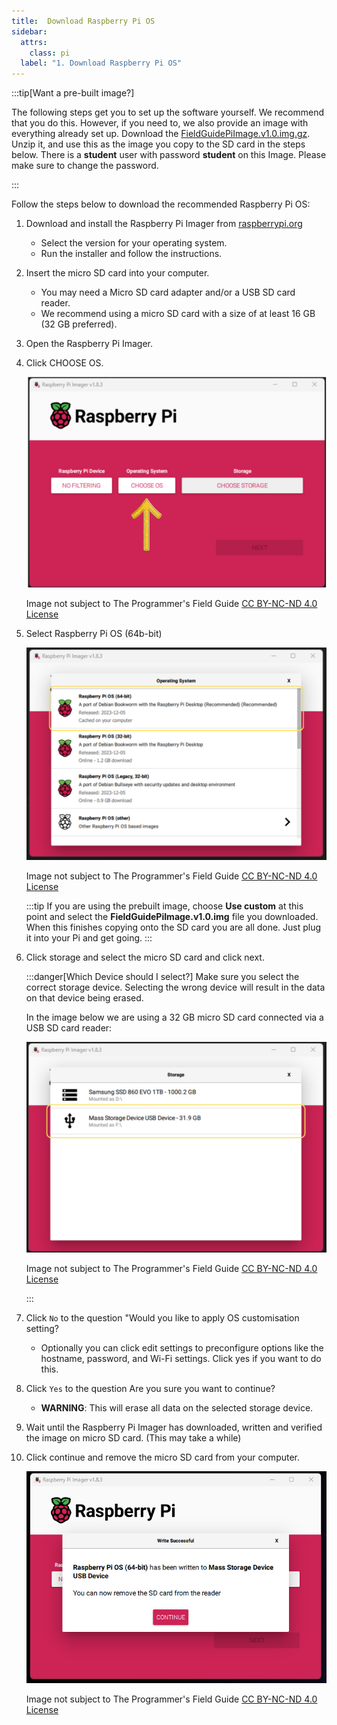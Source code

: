 ```yaml
---
title:  Download Raspberry Pi OS
sidebar:
  attrs:
    class: pi
  label: "1. Download Raspberry Pi OS"
---
```


:::tip[Want a pre-built image?]

The following steps get you to set up the software yourself. We recommend that you do this. However, if you need to, we also provide an image with everything already set up. Download the [FieldGuidePiImage.v1.0.img.gz](https://drive.google.com/file/d/1ieeTv6dVV7zv5vittwb82crd_wih2DPj/view?usp=share_link). Unzip it, and use this as the image you copy to the SD card in the steps below. There is a **student** user with password **student** on this Image. Please make sure to change the password.

:::

Follow the steps below to download the recommended Raspberry Pi OS:

1. Download and install the Raspberry Pi Imager from [raspberrypi.org](https://www.raspberrypi.org/software/)
    - Select the version for your operating system.
    - Run the installer and follow the instructions.
2. Insert the micro SD card into your computer.
    - You may need a Micro SD card adapter and/or a USB SD card reader.
    - We recommend using a micro SD card with a size of at least 16 GB (32 GB preferred).
3. Open the Raspberry Pi Imager.
4. Click CHOOSE OS.

    ![Image of Raspberry Pi Imager](./src/assets/images/setup-pi/1-2-setup-pi-RaspberryPiImager.png)
    <div class="caption">Image not subject to The Programmer's Field Guide <a href="https://creativecommons.org/licenses/by-nc-nd/4.0/">CC BY-NC-ND 4.0 License</a></div>

5. Select Raspberry Pi OS (64b-bit)

    ![Image Showing the Raspberry Pi Imager select OS screen](./src/assets/images/setup-pi/1-2-setup-pi-SelectOS.png)
    <div class="caption">Image not subject to The Programmer's Field Guide <a href="https://creativecommons.org/licenses/by-nc-nd/4.0/">CC BY-NC-ND 4.0 License</a></div>

    :::tip
    If you are using the prebuilt image, choose **Use custom** at this point and select the **FieldGuidePiImage.v1.0.img** file you downloaded. When this finishes copying onto the SD card you are all done. Just plug it into your Pi and get going.
    :::

6. Click storage and select the micro SD card and click next.

    :::danger[Which Device should I select?]
    Make sure you select the correct storage device. Selecting the wrong device will result in the data on that device being erased.

    In the image below we are using a 32 GB micro SD card connected via a USB SD card reader:

    ![Image Showing the Raspberry Pi Imager select storage screen](./src/assets/images/setup-pi/1-2-setup-pi-SelectStorage.png)
    <div class="caption">Image not subject to The Programmer's Field Guide <a href="https://creativecommons.org/licenses/by-nc-nd/4.0/">CC BY-NC-ND 4.0 License</a></div>

    :::

7. Click `No` to the question "Would you like to apply OS customisation setting?
    - Optionally you can click edit settings to preconfigure options like the hostname, password, and Wi-Fi settings. Click yes if you want to do this.
8. Click `Yes` to the question Are you sure you want to continue?
    - **WARNING**: This will erase all data on the selected storage device.
9. Wait until the Raspberry Pi Imager has downloaded, written and verified the image on micro SD card. (This may take a while)
10. Click continue and remove the micro SD card from your computer.

    ![Image showing the Raspberry Pi Imager has completed writing to the SD card](./src/assets/images/setup-pi/1-2-setup-pi-Complete.png)
    <div class="caption">Image not subject to The Programmer's Field Guide <a href="https://creativecommons.org/licenses/by-nc-nd/4.0/">CC BY-NC-ND 4.0 License</a></div>